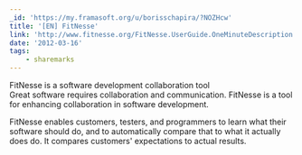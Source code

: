 ```yaml
---
_id: 'https://my.framasoft.org/u/borisschapira/?NOZHcw'
title: '[EN] FitNesse'
link: 'http://www.fitnesse.org/FitNesse.UserGuide.OneMinuteDescription'
date: '2012-03-16'
tags:
    - sharemarks
---
```


<div class="markdown"><p>FitNesse is a software development collaboration tool<br />
Great software requires collaboration and communication. FitNesse is a tool for enhancing collaboration in software development.</p>
<p>FitNesse enables customers, testers, and programmers to learn what their software should do, and to automatically compare that to what it actually does do. It compares customers' expectations to actual results.
</p></div>
